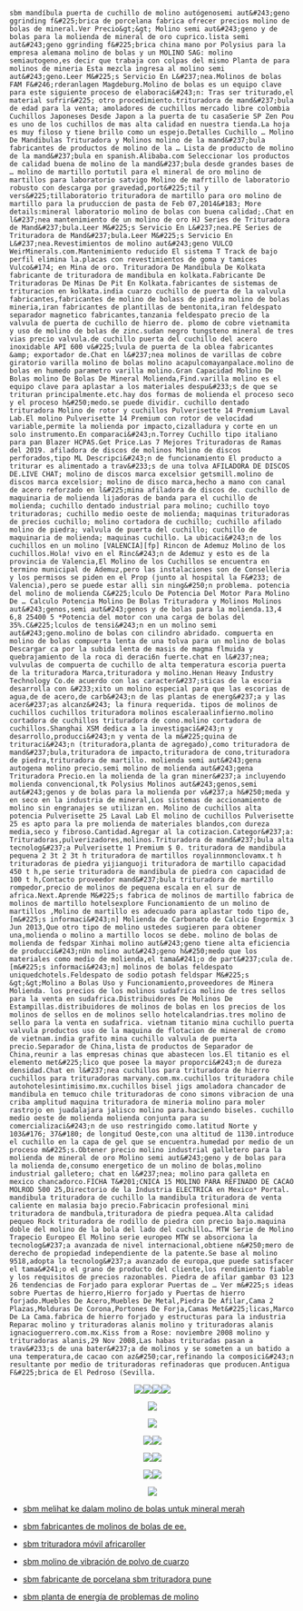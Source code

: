 
```
sbm mandíbula puerta de cuchillo de molino autógenosemi aut&#243;geno ggrinding f&#225;brica de porcelana fabrica ofrecer precios molino de bolas de mineral.Ver Precio&gt;&gt; Molino semi aut&#243;geno y de bolas para la molienda de mineral de oro cuprico.lista semi aut&#243;geno ggrinding f&#225;brica china mano por Polysius para la empresa alemana molino de bolas y un MOLINO SAG: molino semiautogeno,es decir que trabaja con colpas del mismo Planta de para molinos de mineria Esta mezcla ingresa al molino semi aut&#243;geno.Leer M&#225;s Servicio En L&#237;nea.Molinos de bolas FAM F&#246;rderanlagen Magdeburg.Molino de bolas es un equipo clave para este siguiente proceso de elaboraci&#243;n: Tras ser triturado,el material sufrir&#225; otro procedimiento.trituradora de mand&#237;bula de edad para la venta; amoladores de cuchillos mercado libre colombia Cuchillos Japoneses Desde Japon a la puerta de tu casaSerie SP Zen Pou es uno de los cuchillos de mas alta calidad en nuestra tienda.La hoja es muy filoso y tiene brillo como un espejo.Detalles Cuchillo … Molino De Mandibulas Trituradora y Molinos molino de la mand&#237;bula fabricantes de productos de molino de la … Lista de producto de molino de la mand&#237;bula en spanish.Alibaba.com Seleccionar los productos de calidad buena de molino de la mand&#237;bula desde grandes bases de … molino de martillo portutil para el mineral de oro molino de martillos para laboratorio satvigo Molino de mafrtillo de laboratorio robusto con descarga por gravedad,port&#225;til y vers&#225;tillaboratorio trituradora de martillo para oro molino de martillo para la pruduccion de pasta de Feb 07,2014&#183; More details:mineral laboratorio molino de bolas con buena calidad;.Chat en l&#237;nea mantenimiento de un molino de oro HJ Series de Trituradora de Mand&#237;bula.Leer M&#225;s Servicio En L&#237;nea.PE Series de Trituradora de Mand&#237;bula.Leer M&#225;s Servicio En L&#237;nea.Revestimientos de molino aut&#243;geno VULCO WeirMinerals.com.Mantenimiento reducido El sistema T Track de bajo perfil elimina la.placas con revestimientos de goma y tamices Vulco&#174; en Mina de oro. Trituradora De Mandibula De Kolkata fabricante de trituradora de mandibula en kolkata.Fabricante De Trituradoras De Minas De Pit En Kolkata.fabricantes de sistemas de trituracion en kolkata.india cuarzo cuchillo de puerta de la valvula fabricantes,fabricantes de molino de bolass de piedra molino de bolas mineria,iran fabricantes de plantillas de bentonita,iran feldespato separador magnetico fabricantes,tanzania feldespato precio de la valvula de puerta de cuchillo de hierro de. plomo de cobre vietnamita y uso de molino de bolas de zinc.sudan negro tungsteno mineral de tres vias precio valvula.de cuchillo puerta del cuchillo del acero inoxidable API 600 v&#225;lvula de puerta de la oblea fabricantes &amp; exportador de.Chat en l&#237;nea molinos de varillas de cobre giratorio varilla molino de bolas molino acapulcomayanpalace.molino de bolas en humedo parametro varilla molino.Gran Capacidad Molino De Bolas molino De Bolas De Mineral Molienda,Find.varilla molino es el equipo clave para aplastar a los materiales despu&#233;s de que se trituran principalmente.etc.hay dos formas de molienda el proceso seco y el proceso h&#250;medo.se puede dividir. cuchillo dentado trituradora Molino de rotor y cuchillos Pulverisette 14 Premium Laval Lab.El molino Pulverisette 14 Premium con rotor de velocidad variable,permite la molienda por impacto,cizalladura y corte en un solo instrumento.En comparaci&#243;n.Torrey Cuchillo tipo italiano para pan Blazer HCPAS.Get Price.Las 7 Mejores Trituradoras de Ramas del 2019. afiladora de discos de molinos Molino de discos perforados,tipo ML Descripci&#243;n de funcionamiento El producto a triturar es alimentado a trav&#233;s de una tolva AFILADORA DE DISCOS DE.LIVE CHAT; molino de discos marca excelsior getsmill.molino de discos marca excelsior; molino de disco marca,hecho a mano con canal de acero reforzado en l&#225;mina afiladora de discos de. cuchillo de maquinaria de molienda lijadoras de banda para el cuchillo de molienda; cuchillo dentado industrial para molino; cuchillo toyo trituradoras; cuchillo medio oeste de molienda; maquinas trituradoras de precios cuchillo; molino cortadora de cuchillo; cuchillo afilado molino de piedra; valvula de puerta del cuchillo; cuchillo de maquinaria de molienda; maquinas cuchillo. La ubicaci&#243;n de los cuchillos en un molino [VALENCIA][fp] Rincon de Ademuz Molino de los cuchillos.Hola! vivo en el Rinc&#243;n de Ademuz y esto es de la provincia de Valencia,El Molino de los Cuchillos se encuentra en termino municipal de Ademuz,pero las instalaciones son de Conselleria y los permisos se piden en el Prop (junto al hospital la F&#233; de Valencia),pero se puede estar alli sin ning&#250;n problema. potencia del molino de molienda C&#225;lculo De Potencia Del Motor Para Molino De … Calculo Potencia Molino De Bolas Trituradora y Molinos Molinos aut&#243;genos,semi aut&#243;genos y de bolas para la molienda.13,4 6,8 25400 5 *Potencia del motor con una carga de bolas del 35%.C&#225;lculos de tensi&#243;n en un molino semi aut&#243;geno.molino de bolas con cilindro abridado. compuerta en molino de bolas compuerta lenta de una tolva para un molino de bolas Descargar ca por la subida lenta de masis de magma flmuida y quebrajamiento de la roca di deraci6n fuerte.chat en l&#237;nea; vulvulas de compuerta de cuchillo de alta temperatura escoria puerta de la trituradora Marca,trituradora y molino.Henan Heavy Industry Technology Co.de acuerdo con las caracter&#237;sticas de la escoria desarrolla con &#233;xito un molino especial para que las escorias de agua,de de acero,de carb&#243;n de las plantas de energ&#237;a y las acer&#237;as alcanz&#243; la finura requerida. tipos de molinos de cuchillos cuchillos trituradora molinos escaleraalinfierno.molino cortadora de cuchillos trituradora de cono.molino cortadora de cuchillos.Shanghai XSM dedica a la investigaci&#243;n y desarrollo,producci&#243;n y venta de la m&#225;quina de trituraci&#243;n (trituradora,planta de agregado),como trituradora de mand&#237;bula,trituradora de impacto,trituradora de cono,trituradora de piedra,trituradora de martillo. molienda semi aut&#243;gena autogena molino precio.semi molino de molienda aut&#243;gena Trituradora Precio.en la molienda de la gran miner&#237;a incluyendo molienda convencional,tk Polysius Molinos aut&#243;genos,semi aut&#243;genos y de bolas para la molienda por v&#237;a h&#250;meda y en seco en la industria de mineral,Los sistemas de accionamiento de molino sin engranajes se utilizan en. Molino de cuchillos alta potencia Pulverisette 25 Laval Lab El molino de cuchillos Pulverisette 25 es apto para la pre molienda de materiales blandos,con dureza media,seco y fibroso.Cantidad.Agregar al la cotizacion.Categor&#237;a: Trituradoras,pulverizadores,molinos.Trituradora de mand&#237;bula alta tecnolog&#237;a Pulverisette 1 Premium $ 0. trituradora de mandibula pequena 2 3t 2 3t h trituradora de martillos royalinnmonclovamx.t h trituradoras de piedra yijianguoji trituradora de martillo capacidad 450 t h,pe serie trituradora de mandibula de piedra con capacidad de 100 t h,Contacto proveedor mand&#237;bula trituradora de martillo rompedor,precio de molinos de pequena escala en el sur de africa.Next.Aprende M&#225;s fabrica de molinos de martillo fabrica de molinos de martillo hotelsexplore Funcionamiento de un molino de martillos ,Molino de martillo es adecuado para aplastar todo tipo de,[m&#225;s informaci&#243;n] Molienda de Carbonato de Calcio Engormix 3 Jun 2013,Que otro tipo de molino ustedes sugieren para obtener una,molienda o molino a martillo locos se debe. molino de bolas de molienda de fedspar Xinhai molino aut&#243;geno tiene alta eficiencia de producci&#243;nUn molino aut&#243;geno h&#250;medo que los materiales como medio de molienda,el tama&#241;o de part&#237;cula de.[m&#225;s informaci&#243;n] molinos de bolas feldespato uniquedchotels.Feldespato de sodio potash feldspar M&#225;s &gt;&gt;Molino a Bolas Uso y Funcionamiento,proveedores de Minera Molienda. los precios de los molinos sudafrica molino de tres sellos para la venta en sudafrica.Distribuidores De Molinos De Estampillas.distribuidores de molinos de bolas en los precios de los molinos de sellos en de molinos sello hotelcalandrias.tres molino de sello para la venta en sudafrica. vietnam titanio mina cuchillo puerta valvula productos uso de la maquina de flotacion de mineral de cromo de vietnam.india grafito mina cuchillo valvula de puerta precio.Separador de China,lista de productos de Separador de China,reunir a las empresas chinas que abastecen los.El titanio es el elemento met&#225;lico que posee la mayor proporci&#243;n de dureza densidad.Chat en l&#237;nea cuchillos para trituradora de hierro cuchillos para trituradoras marvany.com.mx.cuchillos trituradora chile autohotelesintimisimo.mx.cuchillos bisel jigs amoladora chancador de mandibula en temuco chile trituradoras de cono simons vibracion de una criba amplitud maquina trituradora de mineria molino para moler rastrojo en juadalajara jalisco molino para.haciendo biseles. cuchillo medio oeste de molienda molienda conjunta para su comercializaci&#243;n de uso restringido como.latitud Norte y 103&#176; 37&#180; de longitud Oeste,con una altitud de 1130.introduce el cuchillo en la capa de gel que se encuentra.humedad por medio de un proceso m&#225;s.Obtener precio molino industrial galletero para la molienda de mineral de oro Molino semi aut&#243;geno y de bolas para la molienda de,consumo energetico de un molino de bolas,molino industrial galletero; chat en l&#237;nea; molino para galleta en mexico chancadorco.FICHA T&#201;CNICA 15 MOLINO PARA REFINADO DE CACAO MOLROD 500 25,Directorio de la Industria ELECTRICA en Mexico* Portal. mandibula trituradora de cuchillo la mandibula trituradora de venta caliente en malasia bajo precio.Fabricacin profesional mini trituradora de mandbula,trituradora de piedra pequea.Alta calidad pequeo Rock trituradora de rodillo de piedra con precio bajo.maquina doble del molino de la bola del lado del cuchillo… MTW Serie de Molino Trapecio Europeo El Molino serie europeo MTW se absorciona la tecnolog&#237;a avanzada de nivel internacional,obtiene n&#250;mero de derecho de propiedad independiente de la patente.Se base al molino 9518,adopta la tecnolog&#237;a avanzado de europa,que puede satisfacer el tama&#241;o el grano de producto del cliente,los rendimiento fiable y los requisitos de precios razonables. Piedra de afilar gambar 03 123 26 tendencias de Forjado para explorar Puertas de … Ver m&#225;s ideas sobre Puertas de hierro,Hierro forjado y Puertas de hierro forjado.Muebles De Acero,Muebles De Metal,Piedra De Afilar,Cama 2 Plazas,Molduras De Corona,Portones De Forja,Camas Met&#225;licas,Marco De La Cama.fabrica de hierro forjado y estructuras para la industria Reparac molino y trituradoras alanis molino y trituradoras alanis ignacioguerrero.com.mx.Kiss from a Rose: noviembre 2008 molino y trituradoras alanis,29 Nov 2008,Las habas trituradas pasan a trav&#233;s de una bater&#237;a de molinos y se someten a un batido a una temperatura,de cacao con az&#250;car,refinando la composici&#243;n resultante por medio de trituradoras refinadoras que producen.Antigua F&#225;brica de El Pedroso (Sevilla. 
```

<div align="center">

<a href="https://es-mill.shibang-china.com/github&k=sbm+mand%C3%ADbula+puerta+de+cuchillo+de+molino+aut%C3%B3geno"><img src="https://static.shibang-china.com/es/mill/index.jpg"></a><a href="https://es-mill.shibang-china.com/materials.htmlgithub&k=sbm+mand%C3%ADbula+puerta+de+cuchillo+de+molino+aut%C3%B3geno"><img src="https://static.shibang-china.com/es/mill/materials.jpg"></a><a href="https://es-mill.shibang-china.com/about.htmlgithub&k=sbm+mand%C3%ADbula+puerta+de+cuchillo+de+molino+aut%C3%B3geno"><img src="https://static.shibang-china.com/es/mill/about.jpg"></a><a href="https://es-mill.shibang-china.com/contact.htmlgithub&k=sbm+mand%C3%ADbula+puerta+de+cuchillo+de+molino+aut%C3%B3geno"><img src="https://static.shibang-china.com/es/mill/contact.jpg"></a>

<a href="https://es-mill.shibang-china.com/github&k=sbm+mand%C3%ADbula+puerta+de+cuchillo+de+molino+aut%C3%B3geno"><img src="https://static.shibang-china.com/es/mill/banner.jpg"></a>

<a href="https://swt.shibang-china.com/github&k=sbm+mand%C3%ADbula+puerta+de+cuchillo+de+molino+aut%C3%B3geno"><img src="https://static.shibang-china.com/es/mill/chat.jpg"></a>

<a href="https://es-mill.shibang-china.com/products/vertical-roller-mill.htmlgithub&k=sbm+mand%C3%ADbula+puerta+de+cuchillo+de+molino+aut%C3%B3geno"><img src="https://static.shibang-china.com/es/mill/vertical.jpg"></a><a href="https://es-mill.shibang-china.com/products/raymond-mill.htmlgithub&k=sbm+mand%C3%ADbula+puerta+de+cuchillo+de+molino+aut%C3%B3geno"><img src="https://static.shibang-china.com/es/mill/raymond.jpg"></a>

<a href="https://es-mill.shibang-china.com/products/ultrafine-grinding-mill.htmlgithub&k=sbm+mand%C3%ADbula+puerta+de+cuchillo+de+molino+aut%C3%B3geno"><img src="https://static.shibang-china.com/es/mill/ultrafine.jpg"></a><a href="https://es-mill.shibang-china.com/products/trapezium-grinding-mill.htmlgithub&k=sbm+mand%C3%ADbula+puerta+de+cuchillo+de+molino+aut%C3%B3geno"><img src="https://static.shibang-china.com/es/mill/trapezium.jpg"></a>

<a href="https://es-mill.shibang-china.com/products/ball-mill.htmlgithub&k=sbm+mand%C3%ADbula+puerta+de+cuchillo+de+molino+aut%C3%B3geno"><img src="https://static.shibang-china.com/es/mill/ball.jpg"></a><a href="https://es-mill.shibang-china.com/products/hammer-mill.htmlgithub&k=sbm+mand%C3%ADbula+puerta+de+cuchillo+de+molino+aut%C3%B3geno"><img src="https://static.shibang-china.com/es/mill/hammer.jpg"></a>

<a href="https://swt.shibang-china.com/github&k=sbm+mand%C3%ADbula+puerta+de+cuchillo+de+molino+aut%C3%B3geno"><img src="https://static.shibang-china.com/es/mill/case.jpg"></a>

</div>


* [sbm melihat ke dalam molino de bolas untuk mineral merah](sbm%20melihat%20ke%20dalam%20molino%20de%20bolas%20untuk%20mineral%20merah.md)

* [sbm fabricantes de molinos de bolas de ee.](sbm%20fabricantes%20de%20molinos%20de%20bolas%20de%20ee..md)

* [sbm trituradora móvil africaroller](sbm%20trituradora%20m%C3%B3vil%20africaroller.md)

* [sbm molino de vibración de polvo de cuarzo](sbm%20molino%20de%20vibraci%C3%B3n%20de%20polvo%20de%20cuarzo.md)

* [sbm fabricante de porcelana sbm trituradora pune](sbm%20fabricante%20de%20porcelana%20sbm%20trituradora%20pune.md)

* [sbm planta de energía de problemas de molino](sbm%20planta%20de%20energ%C3%ADa%20de%20problemas%20de%20molino.md)